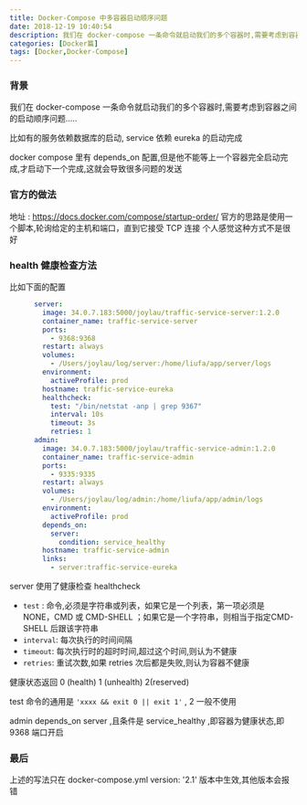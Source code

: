 ```yaml
---
title: Docker-Compose 中多容器启动顺序问题
date: 2018-12-19 10:40:54
description: 我们在 docker-compose 一条命令就启动我们的多个容器时,需要考虑到容器之间的启动顺序问题.....
categories: [Docker篇]
tags: [Docker,Docker-Compose]
---
```


<!-- more -->
### 背景
我们在 docker-compose 一条命令就启动我们的多个容器时,需要考虑到容器之间的启动顺序问题.....

比如有的服务依赖数据库的启动, service 依赖 eureka 的启动完成

docker compose 里有 depends_on 配置,但是他不能等上一个容器完全启动完成,才启动下一个完成,这就会导致很多问题的发送

### 官方的做法
地址 : https://docs.docker.com/compose/startup-order/
官方的思路是使用一个脚本,轮询给定的主机和端口，直到它接受 TCP 连接
个人感觉这种方式不是很好

### health 健康检查方法

比如下面的配置

``` yaml
      server:
        image: 34.0.7.183:5000/joylau/traffic-service-server:1.2.0
        container_name: traffic-service-server
        ports:
          - 9368:9368
        restart: always
        volumes:
          - /Users/joylau/log/server:/home/liufa/app/server/logs
        environment:
          activeProfile: prod
        hostname: traffic-service-eureka
        healthcheck:
          test: "/bin/netstat -anp | grep 9367"
          interval: 10s
          timeout: 3s
          retries: 1
      admin:
        image: 34.0.7.183:5000/joylau/traffic-service-admin:1.2.0
        container_name: traffic-service-admin
        ports:
          - 9335:9335
        restart: always
        volumes:
          - /Users/joylau/log/admin:/home/liufa/app/admin/logs
        environment:
          activeProfile: prod
        depends_on:
          server:
            condition: service_healthy
        hostname: traffic-service-admin
        links:
          - server:traffic-service-eureka
```

server 使用了健康检查 healthcheck
- `test` : 命令,必须是字符串或列表，如果它是一个列表，第一项必须是 NONE，CMD 或 CMD-SHELL ；如果它是一个字符串，则相当于指定CMD-SHELL 后跟该字符串
- `interval`: 每次执行的时间间隔
- `timeout`: 每次执行时的超时时间,超过这个时间,则认为不健康
- `retries`: 重试次数,如果 retries 次后都是失败,则认为容器不健康

健康状态返回 0 (health) 1 (unhealth) 2(reserved)

test 命令的通用是 `'xxxx && exit 0 || exit 1'` , 2 一般不使用

admin depends_on server ,且条件是 service_healthy ,即容器为健康状态,即 9368 端口开启


### 最后
上述的写法只在 docker-compose.yml  version: '2.1' 版本中生效,其他版本会报错